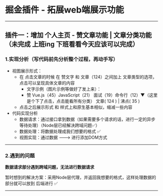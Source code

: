 # 掘金插件 - 拓展web端展示功能

---

## 插件一：增加 个人主页 - 赞文章功能 | 文章分类功能（未完成 上班ing 下班看看今天应该可以完成）

### 1.实现分析（写代码前先分析整个过程，再动手写）

- 视图展示形式：
    - 在 点击文章的时候 在 赞文字 和 文章（124）之间加上 文章类型的选项，点击可以呈现具体文章的内容
        - 文字示例（图片示例等做好了发上来）：
        - 赞  Vue.js（45）JavaScript（21） 面试（19）命令行（12）▼（这里是个下了点击，点击能看所有分类）  文章( 124 ) | 沸点( 35 )
    - 点击之后展示形式 和 样式上和原生基本相似，缩减一些内容
- 代码实现分析
    - 数据请求：通过接口拿到数据（如果需要多个请求的话，进行一定的异步等待处理）（Node层已经解决跨域问题✅）
    - 数据处理：将数据处理成我们想要的格式 ✅
    - 视图实现：通过数据 ---> 进行添加DOM方式 

---

### 2.遇到的问题

**数据请求部分遇到跨域问题，无法进行数据请求**

暂时想到的解决方案：采用Node层代理，并返回我想要的格式，这样处理数据的部分就可以放到 后端进行 ✅

---

